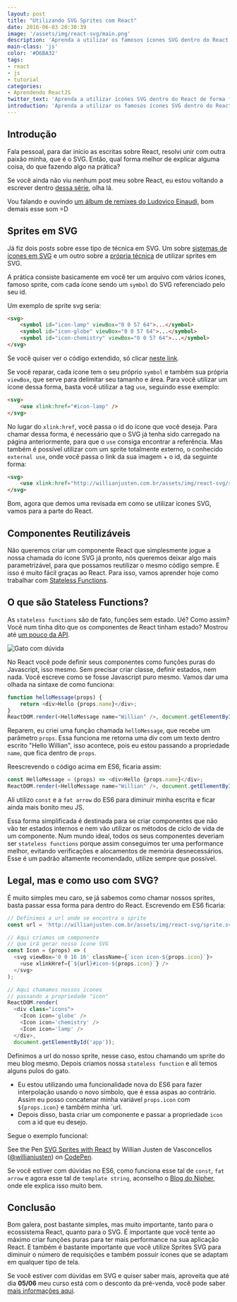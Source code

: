 ```yaml
---
layout: post
title: "Utilizando SVG Sprites com React"
date: 2016-06-03 20:30:39
image: '/assets/img/react-svg/main.png'
description: 'Aprenda a utilizar os famosos ícones SVG dentro do React de forma bem fácil com Stateless Functions.'
main-class: 'js'
color: '#D6BA32'
tags:
- react
- js
- tutorial
categories:
- Aprendendo ReactJS
twitter_text: 'Aprenda a utilizar ícones SVG dentro do React de forma fácil.'
introduction: 'Aprenda a utilizar os famosos ícones SVG dentro do React de forma bem fácil.'
---
```


## Introdução

Fala pessoal, para dar início as escritas sobre React, resolvi unir com outra paixão minha, que é o SVG. Então, qual forma melhor de explicar alguma coisa, do que fazendo algo na prática?

Se você ainda não viu nenhum post meu sobre React, eu estou voltando a escrever dentro [dessa série](http://willianjusten.com.br/series/#aprendendo-reactjs), olha lá.

Vou falando e ouvindo [um álbum de remixes do Ludovico Einaudi](https://open.spotify.com/album/5vvLGd70sOZSZddNnIejFv), bom demais esse som =D

## Sprites em SVG

Já fiz dois posts sobre esse tipo de técnica em SVG. Um sobre [sistemas de ícones em SVG](http://willianjusten.com.br/sistemas-de-icones-em-svg/) e um outro sobre a [própria técnica](http://willianjusten.com.br/usando-svg-sprites/) de utilizar sprites em SVG.

A prática consiste basicamente em você ter um arquivo com vários ícones, famoso sprite, com cada ícone sendo um `symbol` do SVG referenciado pelo seu id.

Um exemplo de sprite svg seria:

```html
<svg>
    <symbol id="icon-lamp" viewBox="0 0 57 64">...</symbol>
    <symbol id="icon-globe" viewBox="0 0 57 64">...</symbol>
    <symbol id="icon-chemistry" viewBox="0 0 57 64">...</symbol>
</svg>
```

Se você quiser ver o código extendido, só clicar [neste link](http://willianjusten.com.br/assets/img/react-svg/sprite.svg).

Se você reparar, cada ícone tem o seu próprio `symbol` e também sua própria `viewBox`, que serve para delimitar seu tamanho e área. Para você utilizar um ícone dessa forma, basta você utilizar a tag `use`, seguindo esse exemplo:

```html
<svg>
    <use xlink:href="#icon-lamp" />
</svg>
```

No lugar do `xlink:href`, você passa o id do ícone que você deseja. Para chamar dessa forma, é necessário que o SVG já tenha sido carregado na página anteriormente, para que o `use` consiga encontrar a referência. Mas também é possível utilizar com um sprite totalmente externo, o conhecido `external use`, onde você passa o link da sua imagem + o id, da seguinte forma:

```html
<svg>
    <use xlink:href="http://willianjusten.com.br/assets/img/react-svg/sprite.svg#icon-lamp" />
</svg>
```

Bom, agora que demos uma revisada em como se utilizar ícones SVG, vamos para a parte do React.

## Componentes Reutilizáveis

Não queremos criar um componente React que simplesmente jogue a nossa chamada do ícone SVG já pronto, nós queremos deixar algo mais parametrizável, para que possamos reutilizar o mesmo código sempre. E isso é muito fácil graças ao React. Para isso, vamos aprender hoje como trabalhar com [Stateless Functions](https://facebook.github.io/react/docs/reusable-components.html#stateless-functions).

## O que são Stateless Functions?

As `stateless functions` são de fato, funções sem estado. Ué? Como assim? Você num tinha dito que os componentes de React tinham estado? Mostrou até [um pouco da API](http://willianjusten.com.br/o-basico-da-api-do-reactjs/).

![Gato com dúvida](https://warosu.org/data/fa/img/0063/58/1371640339134.png)

No React você pode definir seus componentes como funções puras do Javascript, isso mesmo. Sem precisar criar classe, definir estados, nem nada. Você escreve como se fosse Javascript puro mesmo. Vamos dar uma olhada na sintaxe de como funciona:

```js
function helloMessage(props) {
    return <div>Hello {props.name}</div>;
}
ReactDOM.render(<HelloMessage name="Willian" />, document.getElementById('app'));
```

Reparem, eu criei uma função chamada `helloMessage`, que recebe um parâmetro `props`. Essa funciona me retorna uma div com um texto dentro escrito "Hello Willian", isso acontece, pois eu estou passando a propriedade `name`, que fica dentro de `props`.

Reescrevendo o código acima em ES6, ficaria assim:

```js
const HelloMessage = (props) => <div>Hello {props.name}</div>;
ReactDOM.render(<HelloMessage name="Willian" />, document.getElementById('app'));
```

Ali utilizo `const` e a `fat arrow` do ES6 para diminuir minha escrita e ficar ainda mais bonito meu JS.

Essa forma simplificada é destinada para se criar componentes que não vão ter estados internos e nem vão utilizar os métodos de ciclo de vida de um componente. Num mundo ideal, todos os seus componentes deveriam ser `stateless functions` porque assim conseguimos ter uma performance melhor, evitando verificações e alocamentos de memória desnecessários. Esse é um padrão altamente recomendado, utilize sempre que possível.

## Legal, mas e como uso com SVG?

É muito simples meu caro, se já sabemos como chamar nossos sprites, basta passar essa forma para dentro do React. Escrevendo em ES6 ficaria:

```js
// Definimos a url onde se encontra o sprite
const url = 'http://willianjusten.com.br/assets/img/react-svg/sprite.svg';

// Aqui criamos um componente
// que irá gerar nosso ícone SVG
const Icon = (props) => (
  <svg viewBox='0 0 16 16' className={`icon icon-${props.icon}`}>
    <use xlinkHref={`${url}#icon-${props.icon}`} />
  </svg>
);

// Aqui chamamos nossos ícones
// passando a propriedade "icon"
ReactDOM.render(
  <div class="icons">
    <Icon icon='globe' />
    <Icon icon='chemistry' />
    <Icon icon='lamp' />
  </div>,
  document.getElementById('app'));
```

Definimos a url do nosso sprite, nesse caso, estou chamando um sprite do meu blog mesmo. Depois criamos nossa `stateless function` e ali temos alguns pulos do gato.

- Eu estou utilizando uma funcionalidade nova do ES6 para fazer interpolação usando o novo símbolo, que é essa aspas ao contrário. Assim eu posso concatenar minha variável `props.icon` com `${props.icon}` e também minha `url.
- Depois disso, basta criar um componente e passar a propriedade `icon` com a id que eu desejo.

Segue o exemplo funcional:

<p data-height="300" data-theme-id="11319" data-slug-hash="bedoLV" data-default-tab="result" data-user="willianjusten" data-embed-version="2" class="codepen">See the Pen <a href="http://codepen.io/willianjusten/pen/bedoLV/">SVG Sprites with React</a> by Willian Justen de Vasconcellos (<a href="http://codepen.io/willianjusten">@willianjusten</a>) on <a href="http://codepen.io">CodePen</a>.</p>
<script src="//assets.codepen.io/assets/embed/ei.js"></script>

Se você estiver com dúvidas no ES6, como funciona esse tal de `const`, `fat arrow` e agora esse tal de `template string`, aconselho o [Blog do Nipher](https://nipher.io/series), onde ele explica isso muito bem.

## Conclusão

Bom galera, post bastante simples, mas muito importante, tanto para o ecossistema React, quanto para o SVG. É importante que você tente ao máximo criar funções puras para ter mais performance na sua aplicação React. E também é bastante importante que você utilize Sprites SVG para diminuir o número de requisições e também possuir ícones que se adaptam em qualquer tipo de tela.

Se você estiver com dúvidas em SVG e quiser saber mais, aproveita que até dia **05/06** meu curso está com o desconto da pré-venda, você pode saber [mais informações aqui](http://willianjusten.com.br/pre-venda-curso-de-svg/).
